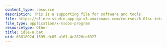 ```yaml
---
content_type: resource
description: This is a supporting file for software and tools.
file: https://ol-ocw-studio-app-qa.s3.amazonaws.com/courses/6-01sc-introduction-to-electrical-engineering-and-computer-science-i-spring-2011/6881892d1595dc85a1614c2826cc6927_idle-n.bat
file_type: application/x-msdos-program
resourcetype: Other
title: idle-n.bat
uid: 6881892d-1595-dc85-a161-4c2826cc6927
---
```

